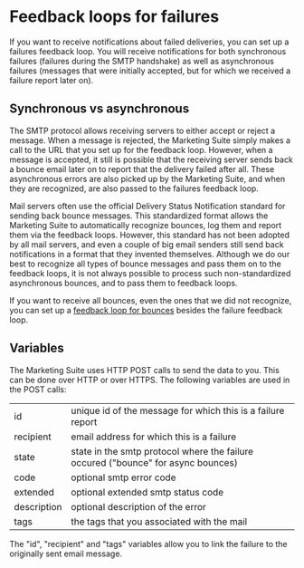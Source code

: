 # Feedback loops for failures

If you want to receive notifications about failed deliveries,
you can set up a failures feedback loop. You will receive notifications
for both synchronous failures (failures during the SMTP handshake)
as well as asynchronous failures (messages that were initially accepted,
but for which we received a failure report later on).


## Synchronous vs asynchronous

The SMTP protocol allows receiving servers to either accept or reject a 
message. When a message is rejected, the Marketing Suite simply makes a call to the 
URL that you set up for the feedback loop. However, when a message is 
accepted, it still is possible that the receiving server sends back a 
bounce email later on to report that the delivery failed after all. These 
asynchronous errors are also picked up by the Marketing Suite, and when they are 
recognized, are also passed to the failures feedback loop.

Mail servers often use the official Delivery Status Notification standard 
for sending back bounce messages. This standardized format allows the Marketing Suite
to automatically recognize bounces, log them and report them via the
feedback loops. However, this standard has not been adopted by all
mail servers, and even a couple of big email senders still send back 
notifications in a format that they invented themselves. Although we do
our best to recognize all types of bounce messages and pass them on to
the feedback loops, it is not always possible to process such non-standardized
asynchronous bounces, and to pass them to feedback loops.

If you want to receive all bounces, even the ones that we did not recognize,
you can set up a [feedback loop for bounces](feedback-bounces) besides
the failure feedback loop.


## Variables

The Marketing Suite uses HTTP POST calls to send the data to you. This can be done
over HTTP or over HTTPS. The following variables are used in the POST
calls:

<table>
    <tr>
        <td>id</td>
        <td>unique id of the message for which this is a failure report</td>
    </tr>
    <tr>
        <td>recipient</td>
        <td>email address for which this is a failure</td>
    </tr>
    <tr>
        <td>state</td>
        <td>state in the smtp protocol where the failure occured ("bounce" for async bounces)</td>
    </tr>
    <tr>
        <td>code</td>
        <td>optional smtp error code</td>
    </tr>
    <tr>
        <td>extended</td>
        <td>optional extended smtp status code</td>
    </tr>
    <tr>
        <td>description</td>
        <td>optional description of the error</td>
    </tr>
    <tr>
        <td>tags</td>
        <td>the tags that you associated with the mail</td>
    </tr>
</table>

The "id", "recipient" and "tags" variables allow you to link the failure to
the originally sent email message.